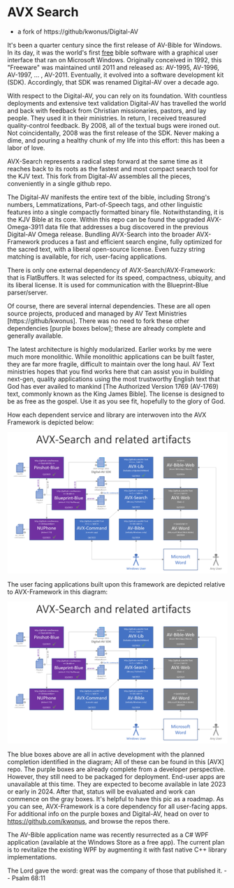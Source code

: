 # AVX Search

- a fork of https://github/kwonus/Digital-AV

It's been a quarter century since the first release of AV-Bible for Windows. In its day, it was the world's first <u>free</u> bible software with a graphical user interface that ran on Microsoft Windows. Originally conceived in 1992, this "Freeware" was maintained until 2011 and released as: AV-1995, AV-1996, AV-1997, ... , AV-2011. Eventually, it evolved into a software development kit (SDK). Accordingly, that SDK was renamed Digital-AV over a decade ago.

With respect to the Digital-AV, you can rely on its foundation. With countless deployments and extensive text validation Digital-AV has travelled the world and back with feedback from Christian missionaries, pastors, and lay people. They used it in their ministries. In return, I received treasured quality-control feedback. By 2008, all of the textual bugs were ironed out. Not coincidentally, 2008 was the first release of the SDK. Never making a dime, and pouring a healthy chunk of my life into this effort: this has been a labor of love.

AVX-Search represents a radical step forward at the same time as it reaches back to its roots as the fastest and most compact search tool for the KJV text. This fork from Digital-AV assembles all the pieces, conveniently in a single github repo.

The Digital-AV manifests the entire text of the bible, including Strong's numbers, Lemmatizations, Part-of-Speech tags, and other linguistic features into a single compactly formatted binary file. Notwithstanding, it is the KJV Bible at its core. Within this repo can be found the upgraded AVX-Omega-3911 data file that addresses a bug discovered in the previous Digital-AV Omega release. Bundling AVX-Search into the broader AVX-Framework produces a fast and efficient search engine, fully optimized for the sacred text, with a liberal open-source license. Even fuzzy string matching is available, for rich, user-facing applications.

There is only one external dependency of AVX-Search/AVX-Framework: that is FlatBuffers. It was selected for its speed, compactness, ubiquity, and its liberal license. It is used for communication with the Blueprint-Blue parser/server.

Of course, there are several internal dependencies. These are all open source projects, produced and managed by AV Text Ministries [https://github/kwonus]. There was no need to fork these other dependencies [purple boxes below]; these are already complete and generally available. 

The latest architecture is highly modularized. Earlier works by me were much more monolithic. While monolithic applications can be built faster, they are far more fragile, difficult to maintain over the long haul. AV Text ministries hopes that you find works here that can assist you in building next-gen, quality applications using the most trustworthy English text that God has ever availed to mankind [The Authorized Version 1769 (AV-1769) text, commonly known as the King James Bible]. The license is designed to be as free as the gospel. Use it as you see fit, hopefully to the glory of God.

How each dependent service and library are interwoven into the AVX Framework is depicted below:

![](AVXSearch/AVXSearch-context.png)

The user facing applications built upon this framework are depicted relative to AVX-Framework in this diagram:

![](AVXSearch/AVXSearch-context.png)

The blue boxes above are all in active development with the planned completion identified in the diagram; All of these can be found in this [AVX] repo. The purple boxes are already complete from a developer perspective. However, they still need to be packaged for deployment.  End-user apps are unavailable at this time. They are expected to become available in late 2023 or early in 2024. After that, status will be evaluated and work can commence on the gray boxes.  It's helpful to have this pic as a roadmap. As you can see, AVX-Framework is a core dependency for all user-facing apps. For additional info on the purple boxes and Digital-AV, head on over to  https://github.com/kwonus, and browse the repos there.

The AV-Bible application name was recently resurrected as a C# WPF application (available at the Windows Store as a free app). The current plan is to revitalize the existing WPF by augmenting it with fast native C++ library implementations.

The Lord gave the word: great was the company of those that published it. -- Psalm 68:11
